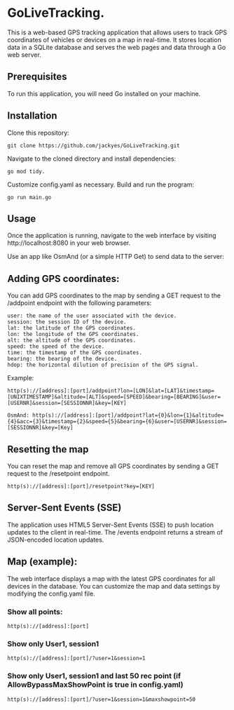# GoLiveTracking.  
This is a web-based GPS tracking application that allows users to track GPS coordinates of vehicles or devices on a map in real-time. It stores location data in a SQLite database and serves the web pages and data through a Go web server.  

## Prerequisites
To run this application, you will need Go installed on your machine.

## Installation
Clone this repository: 
```
git clone https://github.com/jackyes/GoLiveTracking.git
```
Navigate to the cloned directory and install dependencies: 
```
go mod tidy.
```
Customize config.yaml as necessary.
Build and run the program:
```
go run main.go
```  

## Usage
Once the application is running, navigate to the web interface by visiting http://localhost:8080 in your web browser.

Use an app like OsmAnd (or a simple HTTP Get) to send data to the server:  
  
## Adding GPS coordinates:  
You can add GPS coordinates to the map by sending a GET request to the /addpoint endpoint with the following parameters:  
```
user: the name of the user associated with the device.
session: the session ID of the device.
lat: the latitude of the GPS coordinates.
lon: the longitude of the GPS coordinates.
alt: the altitude of the GPS coordinates.
speed: the speed of the device.
time: the timestamp of the GPS coordinates.
bearing: the bearing of the device.
hdop: the horizontal dilution of precision of the GPS signal.
```
Example:
```
http(s)://[address]:[port]/addpoint?lon=[LON]&lat=[LAT]&timestamp=[UNIXTIMESTAMP]&altitude=[ALT]&speed=[SPEED]&bearing=[BEARING]&user=[USERNR]&session=[SESSIONNR]&key=[KEY]  
```
```
OsmAnd: http(s)://[address]:[port]/addpoint?lat={0}&lon={1}&altitude={4}&acc={3}&timestamp={2}&speed={5}&bearing={6}&user=[USERNR]&session=[SESSIONNR]&key=[Key]
```
## Resetting the map
You can reset the map and remove all GPS coordinates by sending a GET request to the /resetpoint endpoint.
```
http(s)://[address]:[port]/resetpoint?key=[KEY]
```

## Server-Sent Events (SSE)
The application uses HTML5 Server-Sent Events (SSE) to push location updates to the client in real-time. The /events endpoint returns a stream of JSON-encoded location updates.

## Map (example):  
The web interface displays a map with the latest GPS coordinates for all devices in the database. You can customize the map and data settings by modifying the config.yaml file.  
### Show all points:
```
http(s)://[address]:[port]
```   
### Show only User1, session1   
```
http(s)://[address]:[port]/?user=1&session=1
```   
### Show only User1, session1 and last 50 rec point (if AllowBypassMaxShowPoint is true in config.yaml)
```  
http(s)://[address]:[port]/?user=1&session=1&maxshowpoint=50   
```  


